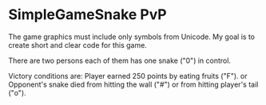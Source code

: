 # SimpleGameSnake PvP
The game graphics must include only symbols from Unicode.
My goal is to create short and clear code for this game.

There are two persons each of them has one snake ("0") in control.
 
 Victory conditions are:
    Player earned 250 points by eating fruits ("F").
    or Opponent's snake died from hitting the wall ("#") or from hitting player's tail ("o").
